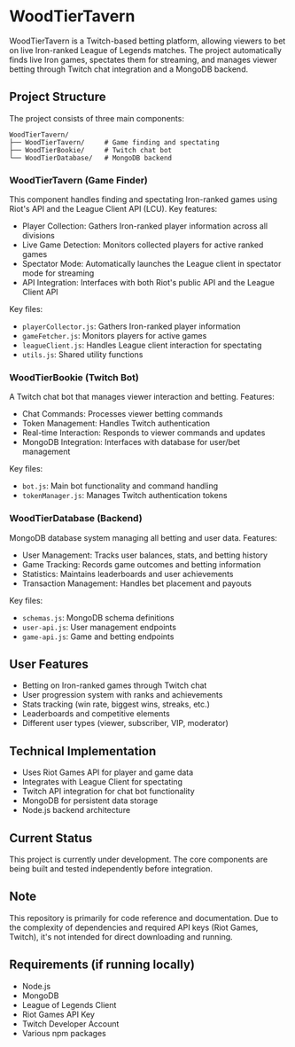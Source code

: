 # WoodTierTavern

WoodTierTavern is a Twitch-based betting platform, allowing viewers to bet on live Iron-ranked League of Legends matches. The project automatically finds live Iron games, spectates them for streaming, and manages viewer betting through Twitch chat integration and a MongoDB backend.

## Project Structure

The project consists of three main components:

```
WoodTierTavern/
├── WoodTierTavern/     # Game finding and spectating
├── WoodTierBookie/     # Twitch chat bot
└── WoodTierDatabase/   # MongoDB backend
```

### WoodTierTavern (Game Finder)

This component handles finding and spectating Iron-ranked games using Riot's API and the League Client API (LCU). Key features:

- Player Collection: Gathers Iron-ranked player information across all divisions
- Live Game Detection: Monitors collected players for active ranked games
- Spectator Mode: Automatically launches the League client in spectator mode for streaming
- API Integration: Interfaces with both Riot's public API and the League Client API

Key files:
- `playerCollector.js`: Gathers Iron-ranked player information
- `gameFetcher.js`: Monitors players for active games
- `leagueClient.js`: Handles League client interaction for spectating
- `utils.js`: Shared utility functions

### WoodTierBookie (Twitch Bot)

A Twitch chat bot that manages viewer interaction and betting. Features:

- Chat Commands: Processes viewer betting commands
- Token Management: Handles Twitch authentication
- Real-time Interaction: Responds to viewer commands and updates
- MongoDB Integration: Interfaces with database for user/bet management

Key files:
- `bot.js`: Main bot functionality and command handling
- `tokenManager.js`: Manages Twitch authentication tokens

### WoodTierDatabase (Backend)

MongoDB database system managing all betting and user data. Features:

- User Management: Tracks user balances, stats, and betting history
- Game Tracking: Records game outcomes and betting information
- Statistics: Maintains leaderboards and user achievements
- Transaction Management: Handles bet placement and payouts

Key files:
- `schemas.js`: MongoDB schema definitions
- `user-api.js`: User management endpoints
- `game-api.js`: Game and betting endpoints

## User Features

- Betting on Iron-ranked games through Twitch chat
- User progression system with ranks and achievements
- Stats tracking (win rate, biggest wins, streaks, etc.)
- Leaderboards and competitive elements
- Different user types (viewer, subscriber, VIP, moderator)

## Technical Implementation

- Uses Riot Games API for player and game data
- Integrates with League Client for spectating
- Twitch API integration for chat bot functionality
- MongoDB for persistent data storage
- Node.js backend architecture

## Current Status

This project is currently under development. The core components are being built and tested independently before integration.

## Note

This repository is primarily for code reference and documentation. Due to the complexity of dependencies and required API keys (Riot Games, Twitch), it's not intended for direct downloading and running.

## Requirements (if running locally)

- Node.js
- MongoDB
- League of Legends Client
- Riot Games API Key
- Twitch Developer Account
- Various npm packages